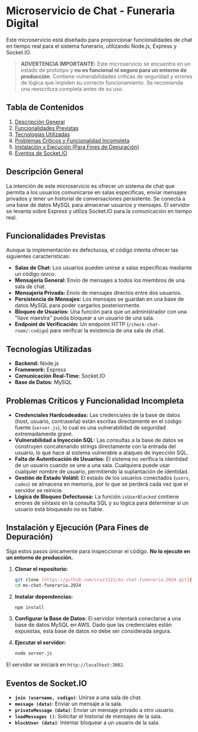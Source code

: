# Microservicio de Chat - Funeraria Digital

Este microservicio está diseñado para proporcionar funcionalidades de chat en tiempo real para el sistema funerario, utilizando Node.js, Express y Socket.IO.

> **ADVERTENCIA IMPORTANTE:** Este microservicio se encuentra en un estado de prototipo y **no es funcional ni seguro para un entorno de producción**. Contiene vulnerabilidades críticas de seguridad y errores de lógica que impiden su correcto funcionamiento. Se recomienda una reescritura completa antes de su uso.

## Tabla de Contenidos

1.  [Descripción General](#descripción-general)
2.  [Funcionalidades Previstas](#funcionalidades-previstas)
3.  [Tecnologías Utilizadas](#tecnologías-utilizadas)
4.  [Problemas Críticos y Funcionalidad Incompleta](#problemas-críticos-y-funcionalidad-incompleta)
5.  [Instalación y Ejecución (Para Fines de Depuración)](#instalación-y-ejecución-para-fines-de-depuración)
6.  [Eventos de Socket.IO](#eventos-de-socketio)

## Descripción General

La intención de este microservicio es ofrecer un sistema de chat que permita a los usuarios comunicarse en salas específicas, enviar mensajes privados y tener un historial de conversaciones persistente. Se conecta a una base de datos MySQL para almacenar usuarios y mensajes. El servidor se levanta sobre Express y utiliza Socket.IO para la comunicación en tiempo real.

## Funcionalidades Previstas

Aunque la implementación es defectuosa, el código intenta ofrecer las siguientes características:

* **Salas de Chat:** Los usuarios pueden unirse a salas específicas mediante un código único.
* **Mensajería General:** Envío de mensajes a todos los miembros de una sala de chat.
* **Mensajería Privada:** Envío de mensajes directos entre dos usuarios.
* **Persistencia de Mensajes:** Los mensajes se guardan en una base de datos MySQL para poder cargarlos posteriormente.
* **Bloqueo de Usuarios:** Una función para que un administrador con una "llave maestra" pueda bloquear a un usuario de una sala.
* **Endpoint de Verificación:** Un endpoint HTTP (`/check-chat-room/:codigo`) para verificar la existencia de una sala de chat.

## Tecnologías Utilizadas

* **Backend:** Node.js
* **Framework:** Express
* **Comunicación Real-Time:** Socket.IO
* **Base de Datos:** MySQL

## Problemas Críticos y Funcionalidad Incompleta

* **Credenciales Hardcodeadas:** Las credenciales de la base de datos (host, usuario, contraseña) están escritas directamente en el código fuente (`server.js`), lo cual es una vulnerabilidad de seguridad extremadamente grave.
* **Vulnerabilidad a Inyección SQL:** Las consultas a la base de datos se construyen concatenando strings directamente con la entrada del usuario, lo que hace al sistema vulnerable a ataques de inyección SQL.
* **Falta de Autenticación de Usuarios:** El sistema no verifica la identidad de un usuario cuando se une a una sala. Cualquiera puede usar cualquier nombre de usuario, permitiendo la suplantación de identidad.
* **Gestión de Estado Volátil:** El estado de los usuarios conectados (`users`, `codes`) se almacena en memoria, por lo que se perderá cada vez que el servidor se reinicie.
* **Lógica de Bloqueo Defectuosa:** La función `isUserBlocked` contiene errores de sintaxis en la consulta SQL y su lógica para determinar si un usuario está bloqueado no es fiable.

## Instalación y Ejecución (Para Fines de Depuración)

Siga estos pasos únicamente para inspeccionar el código. **No lo ejecute en un entorno de producción.**

1.  **Clonar el repositorio:**
    ```bash
    git clone [https://github.com/cruz1122/ms-chat-funeraria.2024.git](https://github.com/cruz1122/ms-chat-funeraria.2024.git)
    cd ms-chat-funeraria.2024
    ```

2.  **Instalar dependencias:**
    ```bash
    npm install
    ```

3.  **Configurar la Base de Datos:**
    El servidor intentará conectarse a una base de datos MySQL en AWS. Dado que las credenciales están expuestas, esta base de datos no debe ser considerada segura.

4.  **Ejecutar el servidor:**
    ```bash
    node server.js
    ```

El servidor se iniciará en `http://localhost:3002`.

## Eventos de Socket.IO

* **`join (username, codigo)`**: Unirse a una sala de chat.
* **`message (data)`**: Enviar un mensaje a la sala.
* **`privateMessage (data)`**: Enviar un mensaje privado a otro usuario.
* **`loadMessages ()`**: Solicitar el historial de mensajes de la sala.
* **`blockUser (data)`**: Intentar bloquear a un usuario de la sala.

